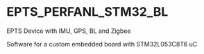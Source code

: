 # EPTS_PERFANL_STM32_BL
EPTS Device with IMU, GPS, BL and Zigbee

Software for a custom embedded board with STM32L053C8T6 uC


